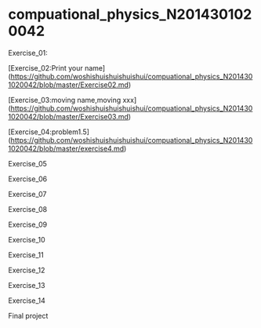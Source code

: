 # compuational_physics_N2014301020042
Exercise_01:

[Exercise_02:Print your name]
(https://github.com/woshishuishuishuishui/compuational_physics_N2014301020042/blob/master/Exercise02.md)

[Exercise_03:moving name,moving xxx]
(https://github.com/woshishuishuishuishui/compuational_physics_N2014301020042/blob/master/Exercise03.md)

[Exercise_04:problem1.5]
(https://github.com/woshishuishuishuishui/compuational_physics_N2014301020042/blob/master/exercise4.md)

Exercise_05

Exercise_06 

Exercise_07 

Exercise_08 

Exercise_09

Exercise_10

Exercise_11

Exercise_12

Exercise_13

Exercise_14

Final project

